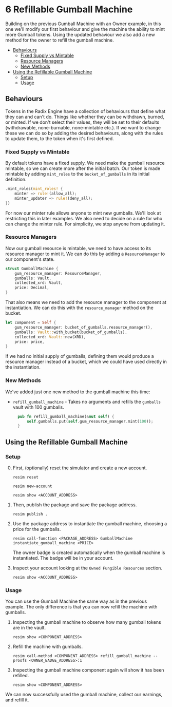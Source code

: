 # 6 Refillable Gumball Machine

Building on the previous Gumball Machine with an Owner example, in this one
we'll modify our first behaviour and give the machine the ability to mint more
Gumball tokens. Using the updated behaviour we also add a new method for the
owner to refill the gumball machine.

- [Behaviours](#behaviours)
  - [Fixed Supply vs Mintable](#fixed-supply-vs-mintable)
  - [Resource Managers](#resource-managers)
  - [New Methods](#new-methods)
- [Using the Refillable Gumball Machine](#using-the-refillable-gumball-machine)
  - [Setup](#setup)
  - [Usage](#usage)

## Behaviours

Tokens in the Radix Engine have a collection of behaviours that define what they
can and can't do. Things like whether they can be withdrawn, burned, or minted.
If we don't select their values, they will be set to their defaults
(withdrawable, none-burnable, none-mintable etc.). If we want to change these we
can do so by adding the desired behaviours, along with the rules to update them,
to the token when it's first defined.

### Fixed Supply vs Mintable

By default tokens have a fixed supply. We need make the gumball resource
mintable, so we can create more after the initial batch. Our token is made
mintable by adding `mint_roles` to the `bucket_of_gumballs` in its initial
definition.

```rust
.mint_roles(mint_roles! {
    minter => rule!(allow_all);
    minter_updater => rule!(deny_all);
})
```

For now our minter rule allows anyone to mint new gumballs. We'll look at
restricting this in later examples. We also need to decide on a rule for who can
change the minter rule. For simplicity, we stop anyone from updating it.

### Resource Managers

Now our gumball resource is mintable, we need to have access to its resource
manager to mint it. We can do this by adding a `ResourceManager` to our
component's state.

```rust
struct GumballMachine {
    gum_resource_manager: ResourceManager,
    gumballs: Vault,
    collected_xrd: Vault,
    price: Decimal,
}
```

That also means we need to add the resource manager to the component at
instantiation. We can do this with the `resource_manager` method on the bucket.

```rust
let component = Self {
    gum_resource_manager: bucket_of_gumballs.resource_manager(),
    gumballs: Vault::with_bucket(bucket_of_gumballs),
    collected_xrd: Vault::new(XRD),
    price: price,
}
```

If we had no initial supply of gumballs, defining them would produce a resource
manager instead of a bucket, which we could have used directly in the
instantiation.

### New Methods

We've added just one new method to the gumball machine this time:

- `refill_gumball_machine` - Takes no arguments and refills the `gumballs` vault
  with 100 gumballs.

  ```rust
    pub fn refill_gumball_machine(&mut self) {
        self.gumballs.put(self.gum_resource_manager.mint(100));
    }
  ```

## Using the Refillable Gumball Machine

### Setup

0.  First, (optionally) reset the simulator and create a new account.

    ```
    resim reset

    resim new-account

    resim show <ACCOUNT_ADDRESS>
    ```

1.  Then, publish the package and save the package address.

    ```
    resim publish .
    ```

2.  Use the package address to instantiate the gumball machine, choosing a price
    for the gumballs.

    ```
    resim call-function <PACKAGE_ADDRESS> GumballMachine instantiate_gumball_machine <PRICE>
    ```

    The owner badge is created automatically when the gumball machine is
    instantiated. The badge will be in your account.

3.  Inspect your account looking at the `Owned Fungible Resources` section.

    ```
    resim show <ACCOUNT_ADDRESS>
    ```

### Usage

You can use the Gumball Machine the same way as in the previous example. The
only difference is that you can now refill the machine with gumballs.

1.  Inspecting the gumball machine to observe how many gumball tokens are in the
    vault.

    ```
    resim show <COMPONENT_ADDRESS>
    ```

2.  Refill the machine with gumballs.

    ```
    resim call-method <COMPONENT_ADDRESS> refill_gumball_machine --proofs <OWNER_BADGE_ADDRESS>:1
    ```

3.  Inspecting the gumball machine component again will show it has been
    refilled.

    ```
    resim show <COMPONENT_ADDRESS>
    ```

We can now successfully used the gumball machine, collect our earnings, and
refill it.
